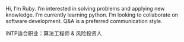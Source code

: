  Hi, I’m Ruby.
 I’m interested in solving problems and applying new knowledge.
 I’m currently learning python.
 I’m looking to collaborate on software development.
 Q&A is a preferred communication style.

INTP适合职业：算法工程师 & 风险投资人
